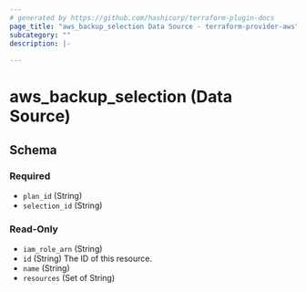 ```yaml
---
# generated by https://github.com/hashicorp/terraform-plugin-docs
page_title: "aws_backup_selection Data Source - terraform-provider-aws"
subcategory: ""
description: |-
  
---
```


# aws_backup_selection (Data Source)





<!-- schema generated by tfplugindocs -->
## Schema

### Required

- `plan_id` (String)
- `selection_id` (String)

### Read-Only

- `iam_role_arn` (String)
- `id` (String) The ID of this resource.
- `name` (String)
- `resources` (Set of String)
